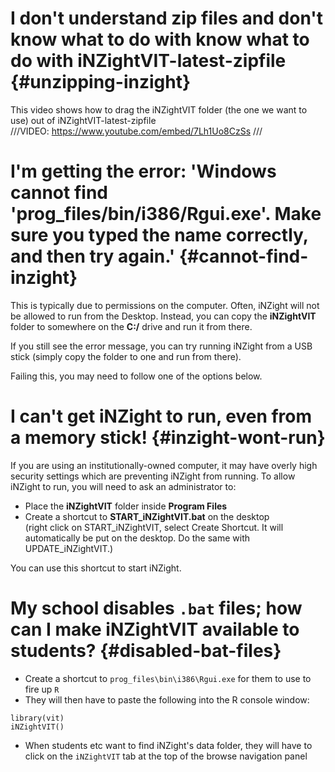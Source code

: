 
# I don't understand zip files and don't know what to do with know what to do with iNZightVIT-latest-zipfile {#unzipping-inzight}

This video shows how to drag the iNZightVIT folder (the one we want to use) out of iNZightVIT-latest-zipfile<br>
///VIDEO: https://www.youtube.com/embed/7Lh1Uo8CzSs ///


# I'm getting the error: 'Windows cannot find 'prog_files/bin/i386/Rgui.exe'. Make sure you typed the name correctly, and then try again.' {#cannot-find-inzight}

This is typically due to permissions on the computer. Often, iNZight will not be allowed to run from the Desktop. Instead, you can copy the __iNZightVIT__ folder to somewhere on the __C:/__ drive and run it from there.

If you still see the error message, you can try running iNZight from a USB stick (simply copy the folder to one and run from there).

Failing this, you may need to follow one of the options below.


# I can't get iNZight to run, even from a memory stick! {#inzight-wont-run}

If you are using an institutionally-owned computer, it may have overly high security settings which are preventing iNZight from running. To allow iNZight to run, you will need to ask an administrator to:

- Place the __iNZightVIT__ folder inside __Program Files__
- Create a shortcut to __START_iNZightVIT.bat__ on the desktop <br>
(right click on START_iNZightVIT, select Create Shortcut. It will automatically be put on the desktop. Do the same with UPDATE_iNZightVIT.)

You can use this shortcut to start iNZight.


# My school disables `.bat` files; how can I make iNZightVIT available to students? {#disabled-bat-files}

- Create a shortcut to `prog_files\bin\i386\Rgui.exe` for them to use to fire up `R`
- They will then have to paste the following into the R console window:
```
library(vit)
iNZightVIT()
```
- When students etc want to find iNZight's data folder, they will have to click on the `iNZightVIT` tab at the top of the browse navigation panel
